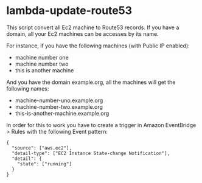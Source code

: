 # lambda-update-route53
This script convert all Ec2 machine to Route53 records. If you have a domain, all your Ec2 machines can be accesses by its name.

For instance, if you have the following machines (with Public IP enabled):
- machine number one
- machine number two
- this is another machine

And you have the domain example.org, all the machines will get the following names:

- machine-number-uno.example.org
- machine-number-two.example.org
- this-is-another-machine.example.org

In order for this to work you have to create a trigger in Amazon EventBridge > Rules with the following Event pattern:

```
{
  "source": ["aws.ec2"],
  "detail-type": ["EC2 Instance State-change Notification"],
  "detail": {
    "state": ["running"]
  }
}
```

